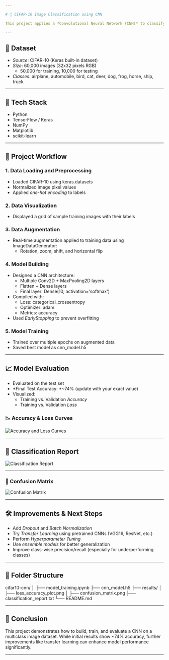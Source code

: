 ```yaml
---

# 🧠 CIFAR-10 Image Classification using CNN

This project applies a *Convolutional Neural Network (CNN)* to classify images from the *CIFAR-10 dataset* into 10 classes. It demonstrates a complete deep learning pipeline including preprocessing, data augmentation, model building, training, evaluation, and visualization.

---
```


## 📂 Dataset

- *Source*: CIFAR-10 (Keras built-in dataset)
- *Size*: 60,000 images (32x32 pixels RGB)
  - 50,000 for training, 10,000 for testing
- *Classes*: airplane, automobile, bird, cat, deer, dog, frog, horse, ship, truck

---

## 🧰 Tech Stack

- Python
- TensorFlow / Keras
- NumPy
- Matplotlib
- scikit-learn

---

## 🧠 Project Workflow

### 1. Data Loading and Preprocessing
- Loaded CIFAR-10 using keras.datasets
- Normalized image pixel values 
- Applied *one-hot encoding* to labels

### 2. Data Visualization
- Displayed a grid of sample training images with their labels

### 3. Data Augmentation
- Real-time augmentation applied to training data using ImageDataGenerator:
  - Rotation, zoom, shift, and horizontal flip

### 4. Model Building
- Designed a CNN architecture:
  - Multiple Conv2D + MaxPooling2D layers
  - Flatten + Dense layers
  - Final layer: Dense(10, activation='softmax')
- Compiled with:
  - Loss: categorical_crossentropy
  - Optimizer: adam
  - Metrics: accuracy
- Used *EarlyStopping* to prevent overfitting

### 5. Model Training
- Trained over multiple epochs on augmented data
- Saved best model as cnn_model.h5

---

## 📈 Model Evaluation

- Evaluated on the test set
- *Final Test Accuracy: *~74% (update with your exact value)
- Visualized:
  - Training vs. Validation *Accuracy*
  - Training vs. Validation *Loss*

### 📉 Accuracy & Loss Curves

![Accuracy and Loss Curves](results/loss_accuracy_plot.png)

---

## 🧾 Classification Report
![Classification Report](results/loss_accuracy_plot.png)

---

### 🧮 Confusion Matrix
![Confusion Matrix](results/loss_accuracy_plot.png)

---

## 🛠️ Improvements & Next Steps

- Add *Dropout* and *Batch Normalization*
- Try *Transfer Learning* using pretrained CNNs (VGG16, ResNet, etc.)
- Perform *Hyperparameter Tuning*
- Use *ensemble models* for better generalization
- Improve class-wise precision/recall (especially for underperforming classes)

---

## 📁 Folder Structure

cifar10-cnn/ │ ├── model_training.ipynb ├── cnn_model.h5 ├── results/ │   ├── loss_accuracy_plot.png │   ├── confusion_matrix.png ├── classification_report.txt └── README.md

---

## 🏁 Conclusion

This project demonstrates how to build, train, and evaluate a CNN on a multiclass image dataset. While initial results show ~74% accuracy, further improvements like transfer learning can enhance model performance significantly.


---
